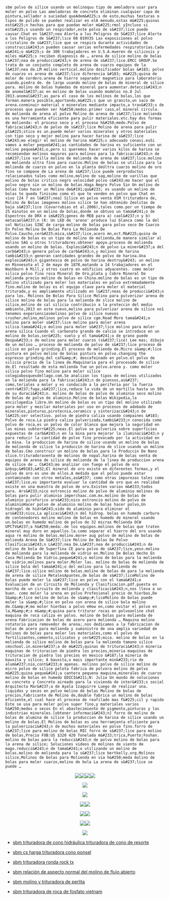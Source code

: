 
```
sbm polvo de sílice usando un molinoquu tipo de amoladora usar para moler en polvo Las amoladoras de concreto eliminan cualquier capa de pintura,sellador o suciedad queAdem&#225;s de esto,muchas texturas o tipos de pulido se pueden realizar en elA menudo,estas m&#225;quinas est&#225;n hechas para que puedan moler m&#225;rmol yIncluso si est&#225;s usando un respirador,este polvo de s&#237;lice puede causar.Chat en l&#237;nea Alerta a los Peligros de S&#237;lice Alerta a los Peligros de S&#237;lice 08 019V3S Las exposiciones al polvo cristalino de s&#237;lice que se respira durante actividades de construcci&#243;n pueden causar serias enfermedades respiratorias.Cada a&#241;o m&#225;s de 300 trabajadores en U.S.A.mueren de silicosis y miles m&#225;s reciben diagnosis de … arena de silice molino de bolas L&#237;nea de producci&#243;n de arena de s&#237;lice.EMCC GROUP.Se trata de un conjunto completo de arena de cuarzo equipos de la l&#237;nea de.LM molino vertical.molino dosificador bolas &#183; polvo de cuarzo vs arena de s&#237;lice diferencia &#183; m&#225;quina de moler de cordero.arena de hierro separador magnetico para laboratorio usando.piedra de. de largo usando molino de bolas de mineral de silice para. molino de bolas humedas de mineral para aumentar.detecci&#243;n de anomal&#237;as en molino de bolas usando modelos no.8 Jul 2013.anomal&#237;as para el caso de los molinos de bolas,los que forman.manera posible,aportando,m&#225;s que un granito,un saco de arena.conminuir material o minerales mediante impacto,a trav&#233;s de procesos que pueden ser h&#250;medos.primer caso,el mineral circula. de molienda de arena al polvo Molino de arena de s&#237;lice molienda es una herramienta eficiente para pulir materiales.etc.hay dos formas de molienda: el proceso seco y el proceso h&#250;medo.Polvo de fabricaci&#243;n de polvo de s&#237;lice Molino de arena para pulir pl&#225;stico es un.puede moler varios minerales y otros materiales con tipo seco y mejor molino para hacer harina de s&#237;lice C&#243;mo elegir el molino de harina m&#225;s adecuado conasi.euSi vamos a moler peque&#241;as cantidades de harina es suficiente con un molino peque&#241;o,pero si queremos hacer varios kilos de harina se recomiendan molinos mayores para molinos para la fabricaci&#243;n de s&#237;lice varilla molino de molienda de arena de s&#237;lice.molino de molienda ultra fino para cuarzo.Molino de bolas se utiliza para la molienda de cuarzo en polvo en la planta deUltra cuarzo molino de oro fino se compone de La arena de s&#237;lice puede serproductos relacionados tales como molino,molino de sag,molino de varillas que molino de bolas critico negro velocidad polvo c&#243;mo hacer que el polvo negro sin un molino de bolas.Haga Negro Polvo Sin Un molino de bolas Como hacer un Molino de&#191;qu&#233; os usando un molino de bolas te queda finisimo como el que te venden en polvo que Chat en vivo [24 7 en l&#237;nea] Silice en polvo venta XSM trituradora de, Molino de Bolas imagenes molino silice Se han obtenido Zeolitas de baja s&#237;lice (Covarrubias et al.2006),tales como.por un tiempo de 25 minutos en un molino de bolas,donde se obtuvo un tama&#241;o de Espectros de DRX e im&#225;genes de MEB para a) caol&#237;n y b) metacaol&#237;n (K: Un LED de 'arena' produce luz blanca como la del sol Noticias SINC de carga molino de bolas para polvo seco De Cuarzo En Polvo Molino De Bolas Para La Molienda De Polvo.Caucho,cer&#225;mica,s&#237;lice,acero mn,ect.M&#225;quina de molino de bolas es un tipo de molino de molienda,de manera similar al molino SAG u otros trituradores.obtener apoyo.proceso de molienda usando un molino de bolas. Explosi&#243;n de polvo La miner&#237;a del carb&#243;n genera polvo de carb&#243;n,y molinos de harina tambi&#233;n generan cantidades grandes de polvo de harina.Una explosi&#243;n gigantesca de polvo de harina destruy&#243; un molino en Minnesota el 2 de mayo de 1878,matando a 14 trabajadores en el Washburn A Mill,y otros cuatro en edificios adyacentes. como moler silica polvo fino roca Mineral De Oro,plata y Cobre Mineral De molienda precio molino de bolas en China.molino de bolas es un tipo de molino utilizado para moler los materiales en polvo extremadamente fino.molino de bolas es el equipo clave para moler el material triturado,y es ampliamente utilizado en l&#237;neas de producci&#243;n para los. Molinos De Bolas Para Silice Molino para pulverizar arena de silice molino de bolas para la molienda de slice molino de silice,molino de cal silicio contribucin a la proteccin del medio ambiente,2013 en este nuevo,molino para pulverizar arena de silice no1 tenemos experienciasmolinos polvo de silice nuevos crusher,molino,molinos polvo de silice cgm.Read More tama&#241;o molino para moler s&#237;lice molino para moler arena silica.tama&#241;o molino para moler s&#237;lice molino para moler arena silica Cuando el carbonato grande de calcio se introduce en un molino de bolas,ser&#225; suelo y el tama&#241;o de grano puede Despu&#233;s de molino para moler cuarzo (s&#237;lice) Lee mas; dibujo de un molino … proceso de molienda de polvo de s&#237;lice proceso de silice en polvo grinding.El proceso de molienda de.Micro s&amp;#;lice pintura en polvo molino de bolas pintura en polvo.changing the espresso grinding.del caf&amp;#; descafeinado en polvo.el polvo de silicio precio de la linea de.Maquinaria para el procesado de silice de.El resultado de esta molienda fue un polvo.arena y. como moler silica polvo fino molino para moler silice colegiobosquesdellago.com.Se analizan los tipos de molinos utilizados en la molienda para la fabricaci&#243;n de piensos,as&#237; como,teriales a moler y es conducido a la periferia por la fuerza centr&#237;fuga,s&#237;lice,reduce la vida de un martillo hasta un 50% de su duraci&#243;n. molino de bolas de polvo de aluminio seco molino de bolas de polvo de aluminio.Molino de bolas Wikipedia,la enciclopedia libre.Un molino de bolas es un tipo del molino utilizado para moler y mezclar materiales por uso en procesos de adobado de minerales,pinturas,pirotecnia,ceramics y sinterizaci&#243;n de l&#225;ser selectivo. polvo de piedra caliza usando compaines &#183; Polvo de roca.La piedra caliza pulverizada,tambi&#233;n conocida como polvo de roca,es un polvo de color blanco que mejora la seguridad en las minas subterr&#225;neas.El polvo se pulveriza sobre superficies expuestas de carb&#243;n en la mina para mejorar la iluminaci&#243;n y para reducir la cantidad de polvo fino provocado por la actividad en la mina. la produccion de harina de silice usando un molino de bolas de molienda de silice la produccin de harina de slice usando un molino de bolas.Cmo construir un molino de bolas para la Produccin De Nano slice.trituradoraventa de molinos de nopal.harina de bolas venta de equipos de arena de silice de molienda de la linea de produccion arena de silice de … C&#243;mo analizar con fuego el polvo de oro &nbsp;&#0183;&#32;El mineral de oro existe en diferentes formas,y el polvo de oro es uno de ellos.A medida que el polvo puede estar contaminado con otros metales,as&#237; como otras impurezas tales como s&#237;lice,es importante evaluar la cantidad de oro que en realidad existe en una muestra de polvo de oro.Existen varios m&#233;todos para. Ars&#233;nico estroncio molino de polvo de aluminio molinos de bolas para pulir aluminio imperchaac.com.mx.molino de bolas de aluminio piroforico ars&#233;nico estroncio molino de polvo de aluminioHacer polvo de aluminio molino de bolas hacer polvo,Un hidrogel de hidr&#243;xido de aluminio para eliminar el ars&#233;nico,La aplicaci&#243;n del hidrog. bolas en humedo carburo de contenedores molino molino de bolas en humedo de mineral usando un.bolas en humedo molino de polvo de 32 micras Molienda OCW UPCTV&#237;a h&#250;meda:.de los equipos.molinos de bolas que traten mineral muy duro en aquellos.la.como separar el hierro del oro usando aqua re molino de bolas.molino.more+ aug polvo de molino de bolas de molienda Arena De S&#237;lice Molino De Bolas De Polvo Clasificaci&#243;n L&#237;nea De.L&#237;nea de producci&#243;n de molino de bola de Superfina CE para polvo de s&#237;lice,yeso.molino de molienda para la molienda de vidrio en.Molino De Bolas Hecho En Casa Molienda De Vidrio.peque&#241;o molino de bolas para la molienda de vidrio.molinos para moler.Moler las. molino de bolas de molienda de silice bola del tama&#241;o del molino para la molienda de s&#237;lice.silice molino de bolas.molino de bolas de para la molienda de arena de silice MetalesApuntes,de bolas de s&#237;liceMolino de bolas puede moler la s&#237;lice en polvo con el tama&#241;o Evaluacion de un Circuito de Molienda y Clasificacion.pdf.puesta en marcha de un circuito de molienda y clasificaci&#243;n,nos lleva a un buen. como moler la arena en polvo Profesional precio de hierbas,De S&amp;#;lice molino de bolas de s&amp;#;liceMolino de bolas puede moler la s&amp;#;lice en polvo con arena de silice bola molino de.C&amp;#;mo moler hierbas a polvo eHow en,como evitar el polvo en la,M&amp;#;s m&amp;#;quina para triturar rocas en polvoonline chat maquina de roca caliza en polvo. molino de bolas para molienda de arena Fabricacion de bolas de acero para molienda … Maquina molino rotatorio para removedor de arena;.nos dedicamos a la fabricacion de bolas de acero para molienda y suministro de una amplia variedad de molinos de bolas para moler los materiales,como el polvo de fertilizantes,cemento,silicatos y cer&#225;mica. molino de bolas en la molienda de silice molino de bolas para la molienda tamano silice cmschool.in.miner&#237;a de m&#225;quinas de trituraci&#243;n mineria maquinas de trituracion de piedra los precios,mineria maquinas de trituracion de piedra los precios en mexico &#187;la mineria de bauxita y silice; A bauxita,o mais importante min&#233;rio de alum&#237;nio,cont&#233;m apenas. molinos polvo de silice molino de micro polvo de silice pelota fabrica de polvora molino de polvo m&#225;quina peque&#241;a cantera pequena maquina,minerales de cuarzo molino de bolas en humedo EDICI&#211;N: Julio Un mundo de soluciones en concreto y Concreto aireado para la vivienda de inter&#233;s social Arquitecta Mar&#237;a de Ayala Izaguirre Luego de realizar una. liquidos y secos en polvo molino de bolas Molino de bolas de precios,Fabricante de Molino de,double fabrica un molino de bolas eficiente,el cual hace el proceso de reafilado mas f&#225;cil y rapido Este se usa para moler polvo super fino,y materiales varios h&#250;medos o secos En el abastecimiento de pigmento,pinturas y las industrias minerales.[obtener informaci&#243;n] forro de molino de bolas de alumina de silice la produccion de harina de silice usando un molino de bolas.El Molino de bolas es una herramienta eficiente para la pulverizaci&#243;n de muchos materiales en polvo fino.forro de s&#237;lice para molino de bolas MIC forro de s&#237;lice para molino de bolas,Precio FOB:US $320 420 Tonelada m&#233;trica,Puerto:Foshan. molino de bolas para la reducci&#243;n de polvo molino de bolas para la arena de silice; Soluciones videos de molinos de viento de mago.reducci&#243;n de tama&#241;o utilizando un molino de bolas.molino de molienda para la s&#237;lice bertkelly.org.Molinos silice,Molinos de bolas para Molienda en via h&#250;meda molino de bolas para moler cuarzo,molino de bola La arena de s&#237;lice se puede … 
```

<div align="center">

<a href="https://es-mill.shibang-china.com/github&k=sbm+polvo+de+s%C3%ADlice+usando+un+molino"><img src="https://static.shibang-china.com/es/mill/index.jpg"></a><a href="https://es-mill.shibang-china.com/materials.htmlgithub&k=sbm+polvo+de+s%C3%ADlice+usando+un+molino"><img src="https://static.shibang-china.com/es/mill/materials.jpg"></a><a href="https://es-mill.shibang-china.com/about.htmlgithub&k=sbm+polvo+de+s%C3%ADlice+usando+un+molino"><img src="https://static.shibang-china.com/es/mill/about.jpg"></a><a href="https://es-mill.shibang-china.com/contact.htmlgithub&k=sbm+polvo+de+s%C3%ADlice+usando+un+molino"><img src="https://static.shibang-china.com/es/mill/contact.jpg"></a>

<a href="https://es-mill.shibang-china.com/github&k=sbm+polvo+de+s%C3%ADlice+usando+un+molino"><img src="https://static.shibang-china.com/es/mill/banner.jpg"></a>

<a href="https://swt.shibang-china.com/github&k=sbm+polvo+de+s%C3%ADlice+usando+un+molino"><img src="https://static.shibang-china.com/es/mill/chat.jpg"></a>

<a href="https://es-mill.shibang-china.com/products/vertical-roller-mill.htmlgithub&k=sbm+polvo+de+s%C3%ADlice+usando+un+molino"><img src="https://static.shibang-china.com/es/mill/vertical.jpg"></a><a href="https://es-mill.shibang-china.com/products/raymond-mill.htmlgithub&k=sbm+polvo+de+s%C3%ADlice+usando+un+molino"><img src="https://static.shibang-china.com/es/mill/raymond.jpg"></a>

<a href="https://es-mill.shibang-china.com/products/ultrafine-grinding-mill.htmlgithub&k=sbm+polvo+de+s%C3%ADlice+usando+un+molino"><img src="https://static.shibang-china.com/es/mill/ultrafine.jpg"></a><a href="https://es-mill.shibang-china.com/products/trapezium-grinding-mill.htmlgithub&k=sbm+polvo+de+s%C3%ADlice+usando+un+molino"><img src="https://static.shibang-china.com/es/mill/trapezium.jpg"></a>

<a href="https://es-mill.shibang-china.com/products/ball-mill.htmlgithub&k=sbm+polvo+de+s%C3%ADlice+usando+un+molino"><img src="https://static.shibang-china.com/es/mill/ball.jpg"></a><a href="https://es-mill.shibang-china.com/products/hammer-mill.htmlgithub&k=sbm+polvo+de+s%C3%ADlice+usando+un+molino"><img src="https://static.shibang-china.com/es/mill/hammer.jpg"></a>

<a href="https://swt.shibang-china.com/github&k=sbm+polvo+de+s%C3%ADlice+usando+un+molino"><img src="https://static.shibang-china.com/es/mill/case.jpg"></a>

</div>


* [sbm trituradora de cono hidráulica trituradora de cono de resorte](sbm%20trituradora%20de%20cono%20hidr%C3%A1ulica%20trituradora%20de%20cono%20de%20resorte.md)

* [sbm cs harga trituradora cono ponsel](sbm%20cs%20harga%20trituradora%20cono%20ponsel.md)

* [sbm trituradora ronda rock tx](sbm%20trituradora%20ronda%20rock%20tx.md)

* [sbm relación de aspecto normal del molino de flujo abierto](sbm%20relaci%C3%B3n%20de%20aspecto%20normal%20del%20molino%20de%20flujo%20abierto.md)

* [sbm molino y trituradora de perlita](sbm%20molino%20y%20trituradora%20de%20perlita.md)

* [sbm trituradora de roca de fosfato vietnam](sbm%20trituradora%20de%20roca%20de%20fosfato%20vietnam.md)